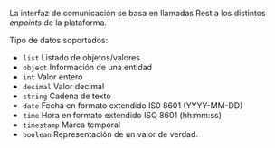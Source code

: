 La interfaz de comunicación se basa en llamadas Rest a los distintos _enpoints_ de la plataforma.

Tipo de datos soportados:
- ``list`` Listado de objetos/valores
- ``object`` Información de una entidad
- ``int`` Valor entero
- ``decimal`` Valor decimal
- ``string`` Cadena de texto
- ``date`` Fecha en formato extendido IS0 8601 (YYYY-MM-DD)
- ``time`` Hora en formato extendido ISO 8601 (hh:mm:ss)
- ``timestamp`` Marca temporal
- ``boolean`` Representación de un valor de verdad.